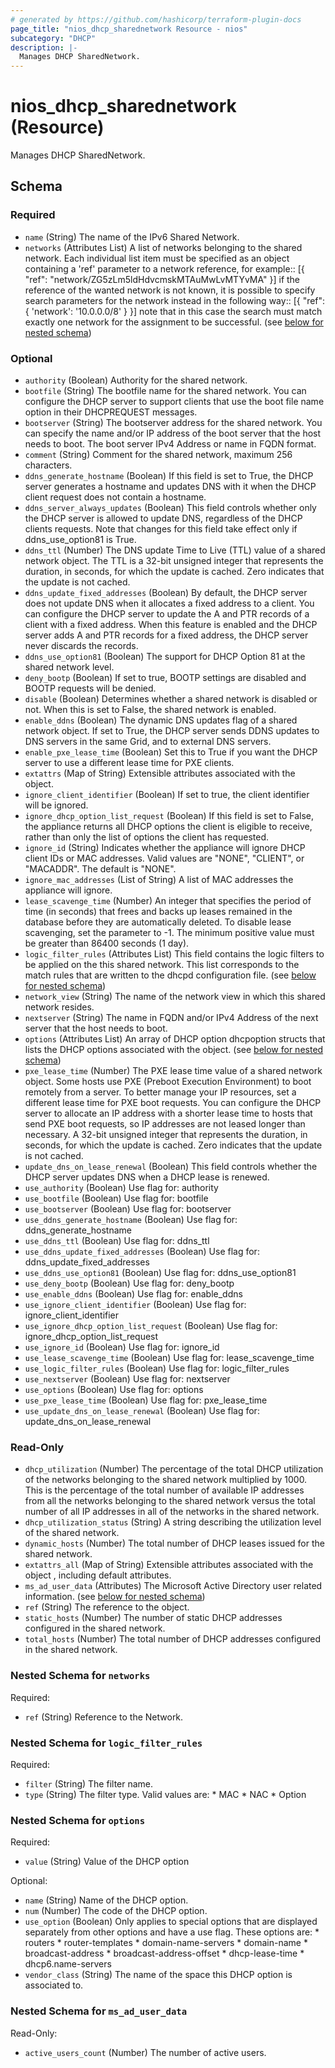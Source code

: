 ```yaml
---
# generated by https://github.com/hashicorp/terraform-plugin-docs
page_title: "nios_dhcp_sharednetwork Resource - nios"
subcategory: "DHCP"
description: |-
  Manages DHCP SharedNetwork.
---
```


# nios_dhcp_sharednetwork (Resource)

Manages DHCP SharedNetwork.



<!-- schema generated by tfplugindocs -->
## Schema

### Required

- `name` (String) The name of the IPv6 Shared Network.
- `networks` (Attributes List) A list of networks belonging to the shared network. Each individual list item must be specified as an object containing a 'ref' parameter to a network reference, for example:: [{ "ref": "network/ZG5zLm5ldHdvcmskMTAuMwLvMTYvMA" }] if the reference of the wanted network is not known, it is possible to specify search parameters for the network instead in the following way:: [{ "ref": { 'network': '10.0.0.0/8' } }] note that in this case the search must match exactly one network for the assignment to be successful. (see [below for nested schema](#nestedatt--networks))

### Optional

- `authority` (Boolean) Authority for the shared network.
- `bootfile` (String) The bootfile name for the shared network. You can configure the DHCP server to support clients that use the boot file name option in their DHCPREQUEST messages.
- `bootserver` (String) The bootserver address for the shared network. You can specify the name and/or IP address of the boot server that the host needs to boot. The boot server IPv4 Address or name in FQDN format.
- `comment` (String) Comment for the shared network, maximum 256 characters.
- `ddns_generate_hostname` (Boolean) If this field is set to True, the DHCP server generates a hostname and updates DNS with it when the DHCP client request does not contain a hostname.
- `ddns_server_always_updates` (Boolean) This field controls whether only the DHCP server is allowed to update DNS, regardless of the DHCP clients requests. Note that changes for this field take effect only if ddns_use_option81 is True.
- `ddns_ttl` (Number) The DNS update Time to Live (TTL) value of a shared network object. The TTL is a 32-bit unsigned integer that represents the duration, in seconds, for which the update is cached. Zero indicates that the update is not cached.
- `ddns_update_fixed_addresses` (Boolean) By default, the DHCP server does not update DNS when it allocates a fixed address to a client. You can configure the DHCP server to update the A and PTR records of a client with a fixed address. When this feature is enabled and the DHCP server adds A and PTR records for a fixed address, the DHCP server never discards the records.
- `ddns_use_option81` (Boolean) The support for DHCP Option 81 at the shared network level.
- `deny_bootp` (Boolean) If set to true, BOOTP settings are disabled and BOOTP requests will be denied.
- `disable` (Boolean) Determines whether a shared network is disabled or not. When this is set to False, the shared network is enabled.
- `enable_ddns` (Boolean) The dynamic DNS updates flag of a shared network object. If set to True, the DHCP server sends DDNS updates to DNS servers in the same Grid, and to external DNS servers.
- `enable_pxe_lease_time` (Boolean) Set this to True if you want the DHCP server to use a different lease time for PXE clients.
- `extattrs` (Map of String) Extensible attributes associated with the object.
- `ignore_client_identifier` (Boolean) If set to true, the client identifier will be ignored.
- `ignore_dhcp_option_list_request` (Boolean) If this field is set to False, the appliance returns all DHCP options the client is eligible to receive, rather than only the list of options the client has requested.
- `ignore_id` (String) Indicates whether the appliance will ignore DHCP client IDs or MAC addresses. Valid values are "NONE", "CLIENT", or "MACADDR". The default is "NONE".
- `ignore_mac_addresses` (List of String) A list of MAC addresses the appliance will ignore.
- `lease_scavenge_time` (Number) An integer that specifies the period of time (in seconds) that frees and backs up leases remained in the database before they are automatically deleted. To disable lease scavenging, set the parameter to -1. The minimum positive value must be greater than 86400 seconds (1 day).
- `logic_filter_rules` (Attributes List) This field contains the logic filters to be applied on the this shared network. This list corresponds to the match rules that are written to the dhcpd configuration file. (see [below for nested schema](#nestedatt--logic_filter_rules))
- `network_view` (String) The name of the network view in which this shared network resides.
- `nextserver` (String) The name in FQDN and/or IPv4 Address of the next server that the host needs to boot.
- `options` (Attributes List) An array of DHCP option dhcpoption structs that lists the DHCP options associated with the object. (see [below for nested schema](#nestedatt--options))
- `pxe_lease_time` (Number) The PXE lease time value of a shared network object. Some hosts use PXE (Preboot Execution Environment) to boot remotely from a server. To better manage your IP resources, set a different lease time for PXE boot requests. You can configure the DHCP server to allocate an IP address with a shorter lease time to hosts that send PXE boot requests, so IP addresses are not leased longer than necessary. A 32-bit unsigned integer that represents the duration, in seconds, for which the update is cached. Zero indicates that the update is not cached.
- `update_dns_on_lease_renewal` (Boolean) This field controls whether the DHCP server updates DNS when a DHCP lease is renewed.
- `use_authority` (Boolean) Use flag for: authority
- `use_bootfile` (Boolean) Use flag for: bootfile
- `use_bootserver` (Boolean) Use flag for: bootserver
- `use_ddns_generate_hostname` (Boolean) Use flag for: ddns_generate_hostname
- `use_ddns_ttl` (Boolean) Use flag for: ddns_ttl
- `use_ddns_update_fixed_addresses` (Boolean) Use flag for: ddns_update_fixed_addresses
- `use_ddns_use_option81` (Boolean) Use flag for: ddns_use_option81
- `use_deny_bootp` (Boolean) Use flag for: deny_bootp
- `use_enable_ddns` (Boolean) Use flag for: enable_ddns
- `use_ignore_client_identifier` (Boolean) Use flag for: ignore_client_identifier
- `use_ignore_dhcp_option_list_request` (Boolean) Use flag for: ignore_dhcp_option_list_request
- `use_ignore_id` (Boolean) Use flag for: ignore_id
- `use_lease_scavenge_time` (Boolean) Use flag for: lease_scavenge_time
- `use_logic_filter_rules` (Boolean) Use flag for: logic_filter_rules
- `use_nextserver` (Boolean) Use flag for: nextserver
- `use_options` (Boolean) Use flag for: options
- `use_pxe_lease_time` (Boolean) Use flag for: pxe_lease_time
- `use_update_dns_on_lease_renewal` (Boolean) Use flag for: update_dns_on_lease_renewal

### Read-Only

- `dhcp_utilization` (Number) The percentage of the total DHCP utilization of the networks belonging to the shared network multiplied by 1000. This is the percentage of the total number of available IP addresses from all the networks belonging to the shared network versus the total number of all IP addresses in all of the networks in the shared network.
- `dhcp_utilization_status` (String) A string describing the utilization level of the shared network.
- `dynamic_hosts` (Number) The total number of DHCP leases issued for the shared network.
- `extattrs_all` (Map of String) Extensible attributes associated with the object , including default attributes.
- `ms_ad_user_data` (Attributes) The Microsoft Active Directory user related information. (see [below for nested schema](#nestedatt--ms_ad_user_data))
- `ref` (String) The reference to the object.
- `static_hosts` (Number) The number of static DHCP addresses configured in the shared network.
- `total_hosts` (Number) The total number of DHCP addresses configured in the shared network.

<a id="nestedatt--networks"></a>
### Nested Schema for `networks`

Required:

- `ref` (String) Reference to the Network.


<a id="nestedatt--logic_filter_rules"></a>
### Nested Schema for `logic_filter_rules`

Required:

- `filter` (String) The filter name.
- `type` (String) The filter type. Valid values are: * MAC * NAC * Option


<a id="nestedatt--options"></a>
### Nested Schema for `options`

Required:

- `value` (String) Value of the DHCP option

Optional:

- `name` (String) Name of the DHCP option.
- `num` (Number) The code of the DHCP option.
- `use_option` (Boolean) Only applies to special options that are displayed separately from other options and have a use flag. These options are: * routers * router-templates * domain-name-servers * domain-name * broadcast-address * broadcast-address-offset * dhcp-lease-time * dhcp6.name-servers
- `vendor_class` (String) The name of the space this DHCP option is associated to.


<a id="nestedatt--ms_ad_user_data"></a>
### Nested Schema for `ms_ad_user_data`

Read-Only:

- `active_users_count` (Number) The number of active users.
